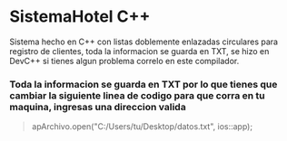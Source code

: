 # SistemaHotel C++
Sistema hecho en C++ con listas doblemente enlazadas circulares para registro de clientes, toda la informacion se guarda en TXT,
se hizo en DevC++ si tienes algun problema correlo en este compilador.


### Toda la informacion se guarda en TXT por lo que tienes que cambiar la siguiente linea de codigo para que corra en tu maquina, ingresas una direccion valida

>apArchivo.open("C:/Users/tu/Desktop/datos.txt", ios::app); 
